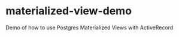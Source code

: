 materialized-view-demo
======================

Demo of how to use Postgres Materialized Views with ActiveRecord

